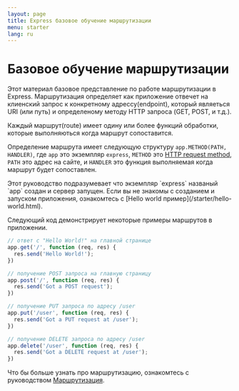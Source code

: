 ```yaml
---
layout: page
title: Express базовое обучение маршрутизации
menu: starter
lang: ru
---
```


# Базовое обучение маршрутизации

Этот материал базовое представление по работе маршрутизации в Express. Маршрутизация определяет как приложение отвечет на клиенский запрос 
к конкретному адрессу(endpoint), который являеться URI (или путь) и определеному методу HTTP запроса (GET, POST, и т.д.).

Каждый маршрут(route) имеет одину или более функций обработки, которые выполняються когда маршрут сопоставится. 

Определение маршрута имеет следующую структуру `app.METHOD(PATH, HANDLER)`, где `app` это экземпляр `express`, `METHOD` это [HTTP request method](http://en.wikipedia.org/wiki/Hypertext_Transfer_Protocol), `PATH` это адрес на сайте, и `HANDLER` это функция выполняемая когда маршрут будет сопоставлен.

<div class="doc-box doc-notice" markdown="1">
Этот руководство подразумевает что экземпляр `express` названый `app` создан и сервер запущен. Если вы не знакомы с созданием и запуском приложения, ознакомтесь с [Hello world пример](/starter/hello-world.html).
</div>

Следующий код демонстрирует некоторые примеры маршрутов в приложении.

~~~js
// ответ с "Hello World!" на главной странице
app.get('/', function (req, res) {
  res.send('Hello World!');
})

// получение POST запроса на главную страницу
app.post('/', function (req, res) {
  res.send('Got a POST request');
})

// получение PUT запроса по адресу /user
app.put('/user', function (req, res) {
  res.send('Got a PUT request at /user');
})

// получение DELETE запроса по адресу /user
app.delete('/user', function (req, res) {
  res.send('Got a DELETE request at /user');
})
~~~

Что бы больше узнать про маршрутизацию, ознакомтесь с руководством [Маршрутизация](/guide/routing.html).
